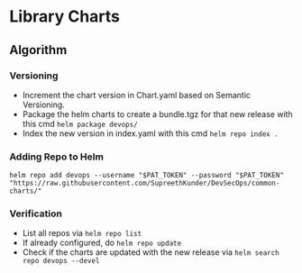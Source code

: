 # Library Charts

## Algorithm

### Versioning

- Increment the chart version in Chart.yaml based on Semantic Versioning.
- Package the helm charts to create a bundle.tgz for that new release with this cmd `helm package devops/`
- Index the new version in index.yaml with this cmd `helm repo index .`

### Adding Repo to Helm

`helm repo add devops --username "$PAT_TOKEN" --password "$PAT_TOKEN" "https://raw.githubusercontent.com/SupreethKunder/DevSecOps/common-charts/"`

### Verification

- List all repos via `helm repo list`
- If already configured, do `helm repo update`
- Check if the charts are updated with the new release via `helm search repo devops --devel`
